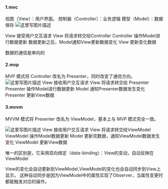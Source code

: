 #### 1.mvc

视图（View）：用户界面。
控制器（Controller）：业务逻辑
模型（Model）：数据保存
![这里写图片描述](http://img.blog.csdn.net/20170912205822421?watermark/2/text/aHR0cDovL2Jsb2cuY3Nkbi5uZXQvZ2l0aHViXzM0NTE0NzUw/font/5a6L5L2T/fontsize/400/fill/I0JBQkFCMA==/dissolve/70/gravity/SouthEast)

View 接受用户交互请求
View 将请求转交给Controller
Controller 操作Model进行数据更新
数据更新之后，Model通知View更新数据变化
View 更新变化数据

数据的通信是单向的

#### 2.mvp

MVP 模式将 Controller 改名为 Presenter，同时改变了通信方向。
![这里写图片描述](http://img.blog.csdn.net/20170912210120967?watermark/2/text/aHR0cDovL2Jsb2cuY3Nkbi5uZXQvZ2l0aHViXzM0NTE0NzUw/font/5a6L5L2T/fontsize/400/fill/I0JBQkFCMA==/dissolve/70/gravity/SouthEast)
View 接收用户交互请求
View 将请求转交给 Presenter
Presenter 操作Model进行数据更新
Model 通知Presenter数据发生变化
Presenter 更新View数据

#### 3.mvvm

MVVM 模式将 Presenter 改名为 ViewModel，基本上与 MVP 模式完全一致。

![这里写图片描述](http://img.blog.csdn.net/20170912211036359?watermark/2/text/aHR0cDovL2Jsb2cuY3Nkbi5uZXQvZ2l0aHViXzM0NTE0NzUw/font/5a6L5L2T/fontsize/400/fill/I0JBQkFCMA==/dissolve/70/gravity/SouthEast)
View 接收用户交互请求
View 将请求转交给ViewModel
ViewModel 操作Model数据更新
Model 更新完数据，通知ViewModel数据发生变化
ViewModel 更新View数据

唯一的区别是，它采用双向绑定（data-binding）：View的变动，自动反映在 ViewModel

View的变化会自动更新到ViewModel,ViewModel的变化也会自动同步到View上显示。
这种自动同步是因为ViewModel中的属性实现了Observer，当属性变更时都能触发对应的操作。
